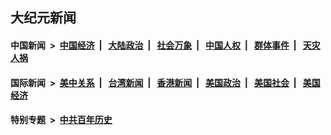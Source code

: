 ## 大纪元新闻

#### 中国新闻 &nbsp;>&nbsp; [中国经济](indexes/ncid283/README.md?06230045) &nbsp;| &nbsp; [大陆政治](indexes/ncid277/README.md?06230045) &nbsp;| &nbsp; [社会万象](indexes/ncid282/README.md?06230045) &nbsp;| &nbsp; [中国人权](indexes/ncid278/README.md?06230045) &nbsp;| &nbsp; [群体事件](indexes/ncid279/README.md?06230045) &nbsp;| &nbsp; [天灾人祸](indexes/ncid280/README.md?06230045)

#### 国际新闻 &nbsp;>&nbsp; [美中关系](indexes/nf1412576/README.md?06230045) &nbsp;| &nbsp; [台湾新闻](indexes/ncid1349361/README.md?06230045) &nbsp;| &nbsp; [香港新闻](indexes/ncid1349362/README.md?06230045) &nbsp;| &nbsp; [美国政治](indexes/ncid1078159/README.md?06230045) &nbsp;| &nbsp; [美国社会](indexes/ncid1078160/README.md?06230045) &nbsp;| &nbsp; [美国经济](indexes/ncid1078158/README.md?06230045)

#### 特别专题 &nbsp;>&nbsp; [中共百年历史](https://github.com/epoch-news/epoch-special/blob/master/README.md?06230045)  
